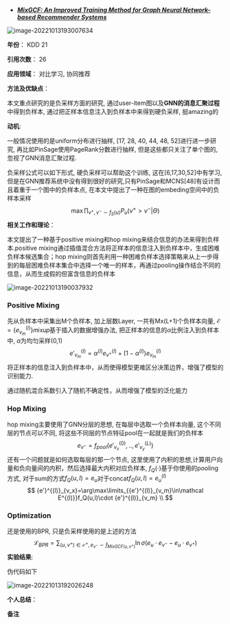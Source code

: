 + ***[MixGCF: An Improved Training Method for Graph Neural Network-based Recommender Systems](https://dl.acm.org/doi/abs/10.1145/3447548.3467408)***   

![image-20221013193007634](https://paperrecord.oss-cn-shanghai.aliyuncs.com/image-20221013193007634.png)

**年份**：  KDD 21

**引用次数**： 26

**应用领域**：  对比学习, 协同推荐

**方法及优缺点**：

本文重点研究的是负采样方面的研究, 通过user-item图以及**GNN的消息汇聚过程**中得到负样本, 通过把正样本信息注入到负样本中来得到硬负采样, 挺amazing的

**动机**:  

一般情况使用的是uniform分布进行抽样, [17, 28, 40, 44, 48, 52]进行进一步研究, 再比如PinSage使用PageRank分数进行抽样, 但是这些都只关注了单个图的, 忽视了GNN消息汇聚过程.

负采样公式可以如下形式, 硬负采样可以帮助这个训练, 这在[6,17,30,52]中有学习,但是在GNN推荐系统中没有得到很好的研究,只有PinSage和MCNS[48]有设计而且着重于一个图中的负样本点, 在本文中提出了一种在图的embeding空间中的负样本采样
$$
\max \prod_{v^+,v^-\sim f_S(u)}P_u(v^+>v^-|\Theta)
$$
**相关工作和理论**：  

本文提出了一种基于positive mixing和hop mixing来结合信息的办法来得到负样本.positive mixing通过插值混合方法将正样本的信息注入到负样本中，生成困难负样本候选集合；hop mixing则首先利用一种困难负样本选择策略来从上一步得到的每层困难负样本集合中选择一个唯一的样本，再通过pooling操作结合不同的信息，从而生成假的但富含信息的负样本

![image-20221013190037932](https://paperrecord.oss-cn-shanghai.aliyuncs.com/image-20221013190037932.png)

### Positive Mixing

先从负样本中采集出M个负样本, 加上层数Layer, 一共有Mx(L+1)个负样本向量, $\mathcal E =\{e_{v_m}^{(l)}\}$𝑚𝑖𝑥𝑢𝑝基于插入的数据增强办法, 把正样本的信息的$\alpha$比例注入到负样本中, $\alpha$为均匀采样(0,1)
$$
{e'}_{v_m}^{(l)}=\alpha^{(l)}{e}_{v^+}^{(l)}+(1-\alpha^{(l)}){e}_{v_m}^{(l)}
$$
将正样本的信息注入到负样本中，从而使得模型更难区分决策边界，增强了模型的识别能力.

通过随机混合系数引入了随机不确定性，从而增强了模型的泛化能力

### Hop Mixing

hop mixing主要使用了GNN分层的思想, 在每层中选取一个负样本向量, 这个不同层的节点可以不同, 将这些不同层的节点特征pool在一起就是我们的负样本
$$
e_{v^-}=f_{pool}({e'}^{(0)}_{v_x},..,{e'}^{(L)}_{v_y})
$$
还有一个问题就是如何选取每层的那一个节点, 这里使用了内积的思想,计算用户向量和负向量间的内积，然后选择最大内积对应负样本, $f_Q(\cdot)$基于你使用的pooling方式, 对于sum的方式$f_Q(u,l)=e_u$对于concat$f_Q(u,l)=e_u^{(l)}$
$$
{e'}^{(l)}_{v_x}=\arg\max\limits_{{e'}^{(l)}_{v_m}\in\mathcal E^{(l)}}f_Q(u,l)\cdot {e'}^{(l)}_{v_m} \\
$$

### Optimization

还是使用的BPR, 只是负采样使用的是上述的方法
$$
\mathcal L_{BPR}=\sum_{(u,v^+)\in\mathcal O^+, e_{v^-}\sim f_{MixGCF(u,v^+)}}\ln\sigma(e_u\cdot e_{v^-}-e_u\cdot e_{v^+})
$$
**实验结果**:  

伪代码如下

![image-20221013192026248](https://paperrecord.oss-cn-shanghai.aliyuncs.com/image-20221013192026248.png)

**个人总结**：  

**备注**  